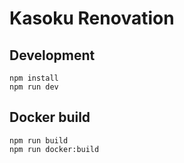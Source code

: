 # Kasoku Renovation

## Development

```shell
npm install
npm run dev
```

## Docker build

```shell
npm run build
npm run docker:build
```

